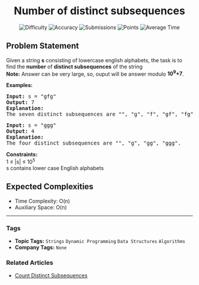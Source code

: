 <h1 align="center">Number of distinct subsequences</h1>

<p align="center">
  <img alt="Difficulty" title="Difficulty" src="https://custom-icon-badges.demolab.com/badge/Difficulty: Hard-1F222E?style=for-the-badge&logoColor=white&logo=fire"/>
  <img alt="Accuracy" title="Accuracy" src="https://custom-icon-badges.demolab.com/badge/Accuracy: 30.43%25-1F222E?style=for-the-badge&logoColor=white&logo=target"/>
  <img alt="Submissions" title="Submissions" src="https://custom-icon-badges.demolab.com/badge/Submissions: 68K+-1F222E?style=for-the-badge&logoColor=white&logo=repo"/>
  <img alt="Points" title="Points" src="https://custom-icon-badges.demolab.com/badge/Points: 8-1F222E?style=for-the-badge&logoColor=white&logo=award"/>
  <img alt="Average Time" title="Average Time" src="https://custom-icon-badges.demolab.com/badge/Average%20Time: N/A-1F222E?style=for-the-badge&logoColor=white&logo=clock"/>
</p>

## Problem Statement

Given a string <b>s</b> consisting of lowercase english alphabets, the task is to find the <b>number</b> of <b>distinct subsequences</b> of the string<br><b>Note:</b> Answer can be very large, so, ouput will be answer modulo <b>10<sup>9</sup>+7</b>.

<b>Examples:</b>

<pre><b>Input:</b> s = "gfg"
<b>Output:</b> 7
<b>Explanation:</b> <br>The seven distinct subsequences are "", "g", "f", "gf", "fg", "gg" and "gfg" .</pre>

<pre><b>Input:</b> s = "ggg"
<b>Output:</b> 4
<b>Explanation:</b> <br>The four distinct subsequences are "", "g", "gg", "ggg".</pre>

<b>Constraints:</b><br>1 ≤ |s| ≤ 10<sup>5</sup><br>s contains lower case English alphabets

## Expected Complexities
- Time Complexity: O(n)
- Auxiliary Space: O(n)

<hr>

### Tags
- **Topic Tags:** `Strings` `Dynamic Programming` `Data Structures` `Algorithms`
- **Company Tags:** `None`

### Related Articles
- [Count Distinct Subsequences](https://www.geeksforgeeks.org/count-distinct-subsequences/)

